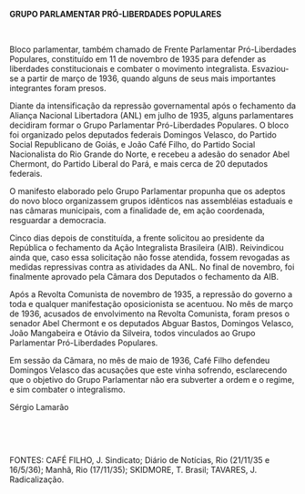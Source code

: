**GRUPO PARLAMENTAR PRÓ-LIBERDADES POPULARES**

 

Bloco parlamentar, também chamado de Frente Parlamentar Pró-Liberdades
Populares, constituído em 11 de novembro de 1935 para defender as
liberdades constitucionais e combater o movimento integralista.
Esvaziou-se a partir de março de 1936, quando alguns de seus mais
importantes integrantes foram presos.

Diante da intensificação da repressão governamental após o fechamento da
Aliança Nacional Libertadora (ANL) em julho de 1935, alguns
parlamentares decidiram formar o Grupo Parlamentar Pró-Liberdades
Populares. O bloco foi organizado pelos deputados federais Domingos
Velasco, do Partido Social Republicano de Goiás, e João Café Filho, do
Partido Social Nacionalista do Rio Grande do Norte, e recebeu a adesão
do senador Abel Chermont, do Partido Liberal do Pará, e mais cerca de 20
deputados federais.

O manifesto elaborado pelo Grupo Parlamentar propunha que os adeptos do
novo bloco organizassem grupos idênticos nas assembléias estaduais e nas
câmaras municipais, com a finalidade de, em ação coordenada, resguardar
a democracia.

Cinco dias depois de constituída, a frente solicitou ao presidente da
República o fechamento da Ação Integralista Brasileira (AIB).
Reivindicou ainda que, caso essa solicitação não fosse atendida, fossem
revogadas as medidas repressivas contra as atividades da ANL. No final
de novembro, foi finalmente aprovado pela Câmara dos Deputados o
fechamento da AIB.

Após a Revolta Comunista de novembro de 1935, a repressão do governo a
toda e qualquer manifestação oposicionista se acentuou. No mês de março
de 1936, acusados de envolvimento na Revolta Comunista, foram presos o
senador Abel Chermont e os deputados Abguar Bastos, Domingos Velasco,
João Mangabeira e Otávio da Silveira, todos vinculados ao Grupo
Parlamentar Pró-Liberdades Populares.

Em sessão da Câmara, no mês de maio de 1936, Café Filho defendeu
Domingos Velasco das acusações que este vinha sofrendo, esclarecendo que
o objetivo do Grupo Parlamentar não era subverter a ordem e o regime, e
sim combater o integralismo.

Sérgio Lamarão

 

 

FONTES: CAFÉ FILHO, J. Sindicato; Diário de Notícias, Rio (21/11/35 e
16/5/36); Manhã, Rio (17/11/35); SKIDMORE, T. Brasil; TAVARES, J.
Radicalização.

 
